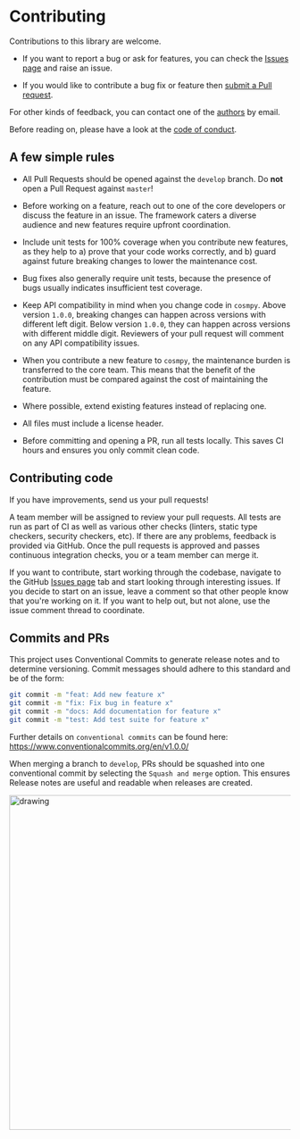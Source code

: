 # Contributing

Contributions to this library are welcome.

- If you want to report a bug or ask for features, you can check the [Issues page](https://github.com/fetchai/cosmpy/issues) and raise an issue.

- If you would like to contribute a bug fix or feature then [submit a Pull request](https://github.com/fetchai/cosmpy/pulls).

For other kinds of feedback, you can contact one of the
[authors](AUTHORS.md) by email.

Before reading on, please have a look at the [code of conduct](CODE_OF_CONDUCT.md).

## A few simple rules

- All Pull Requests should be opened against the `develop` branch. Do **not** open a Pull Request against `master`!

- Before working on a feature, reach out to one of the core developers or discuss the feature in an issue. The framework caters a diverse audience and new features require upfront coordination.

- Include unit tests for 100% coverage when you contribute new features, as they help to a) prove that your code works correctly, and b) guard against future breaking changes to lower the maintenance cost.

- Bug fixes also generally require unit tests, because the presence of bugs usually indicates insufficient test coverage.

- Keep API compatibility in mind when you change code in `cosmpy`. Above version `1.0.0`, breaking changes can happen across versions with different left digit. Below version `1.0.0`, they can happen across versions with different middle digit. Reviewers of your pull request will comment on any API compatibility issues.
  
- When you contribute a new feature to `cosmpy`, the maintenance burden is transferred to the core team. This means that the benefit of the contribution must be compared against the cost of maintaining the feature.

- Where possible, extend existing features instead of replacing one.

- All files must include a license header.

- Before committing and opening a PR, run all tests locally. This saves CI hours and ensures you only commit clean code.

## Contributing code

If you have improvements, send us your pull requests!

A team member will be assigned to review your pull requests. All tests are run as part of CI as well as various other checks (linters, static type checkers, security checkers, etc). If there are any problems, feedback is provided via GitHub. Once the pull requests is approved and passes continuous integration checks, you or a team member can merge it.

If you want to contribute, start working through the codebase, navigate to the GitHub [Issues page](https://github.com/fetchai/cosmpy/issues) tab and start looking through interesting issues. If you decide to start on an issue, leave a comment so that other people know that you're working on it. If you want to help out, but not alone, use the issue comment thread to coordinate.

## Commits and PRs

This project uses Conventional Commits to generate release notes and to determine versioning. Commit messages should adhere to this standard and be of the form:

```bash
git commit -m "feat: Add new feature x"
git commit -m "fix: Fix bug in feature x"
git commit -m "docs: Add documentation for feature x"
git commit -m "test: Add test suite for feature x"
```

Further details on `conventional commits` can be found here: <https://www.conventionalcommits.org/en/v1.0.0/>

When merging a branch to `develop`, PRs should be squashed into one conventional commit by selecting the `Squash and merge` option. This ensures Release notes are useful and readable when releases are created.

<!-- ![alt text](https://docs.github.com/assets/images/help/pull_requests/select-squash-and-merge-from-drop-down-menu.png) -->
<img src="https://docs.github.com/assets/images/help/pull_requests/select-squash-and-merge-from-drop-down-menu.png" alt="drawing" style="width:600px;"/>

